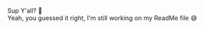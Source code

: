 Sup Y'all? :wave:<br>
Yeah, you guessed it right, I'm still working on my ReadMe file :sweat_smile:<br><br>



